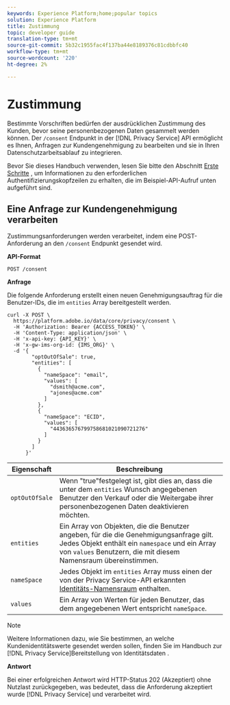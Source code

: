 ```yaml
---
keywords: Experience Platform;home;popular topics
solution: Experience Platform
title: Zustimmung
topic: developer guide
translation-type: tm+mt
source-git-commit: 5b32c1955fac4f137ba44e8189376c81cdbbfc40
workflow-type: tm+mt
source-wordcount: '220'
ht-degree: 2%

---
```



# Zustimmung

Bestimmte Vorschriften bedürfen der ausdrücklichen Zustimmung des Kunden, bevor seine personenbezogenen Daten gesammelt werden können. Der `/consent` Endpunkt in der [!DNL Privacy Service] API ermöglicht es Ihnen, Anfragen zur Kundengenehmigung zu bearbeiten und sie in Ihren Datenschutzarbeitsablauf zu integrieren.

Bevor Sie dieses Handbuch verwenden, lesen Sie bitte den Abschnitt [Erste Schritte](./getting-started.md) , um Informationen zu den erforderlichen Authentifizierungskopfzeilen zu erhalten, die im Beispiel-API-Aufruf unten aufgeführt sind.

## Eine Anfrage zur Kundengenehmigung verarbeiten

Zustimmungsanforderungen werden verarbeitet, indem eine POST-Anforderung an den `/consent` Endpunkt gesendet wird.

**API-Format**

```http
POST /consent
```

**Anfrage**

Die folgende Anforderung erstellt einen neuen Genehmigungsauftrag für die Benutzer-IDs, die im `entities` Array bereitgestellt werden.

```shell
curl -X POST \
  https://platform.adobe.io/data/core/privacy/consent \
  -H 'Authorization: Bearer {ACCESS_TOKEN}' \
  -H 'Content-Type: application/json' \
  -H 'x-api-key: {API_KEY}' \
  -H 'x-gw-ims-org-id: {IMS_ORG}' \
  -d '{
        "optOutOfSale": true,
        "entities": [
          {
            "nameSpace": "email",
            "values": [
              "dsmith@acme.com",
              "ajones@acme.com"
            ]
          },
          {
            "nameSpace": "ECID",
            "values": [
              "443636576799758681021090721276"
            ]
          }
        ]
      }'
```

| Eigenschaft | Beschreibung |
| --- | --- |
| `optOutOfSale` | Wenn &quot;true&quot;festgelegt ist, gibt dies an, dass die unter dem `entities` Wunsch angegebenen Benutzer den Verkauf oder die Weitergabe ihrer personenbezogenen Daten deaktivieren möchten. |
| `entities` | Ein Array von Objekten, die die Benutzer angeben, für die die Genehmigungsanfrage gilt. Jedes Objekt enthält ein `namespace` und ein Array von `values` Benutzern, die mit diesem Namensraum übereinstimmen. |
| `nameSpace` | Jedes Objekt im `entities` Array muss einen der von der Privacy Service-API erkannten [Identitäts-Namensraum](./appendix.md#standard-namespaces) enthalten. |
| `values` | Ein Array von Werten für jeden Benutzer, das dem angegebenen Wert entspricht `nameSpace`. |

>[!NOTE]
>
>Weitere Informationen dazu, wie Sie bestimmen, an welche Kundenidentitätswerte gesendet werden sollen, finden Sie im Handbuch zur [!DNL Privacy Service]Bereitstellung von Identitätsdaten [](../identity-data.md).

**Antwort**

Bei einer erfolgreichen Antwort wird HTTP-Status 202 (Akzeptiert) ohne Nutzlast zurückgegeben, was bedeutet, dass die Anforderung akzeptiert wurde [!DNL Privacy Service] und verarbeitet wird.